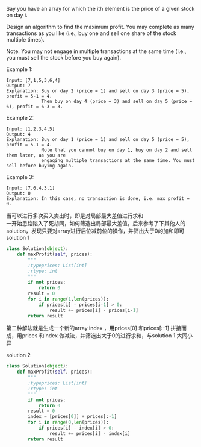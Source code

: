 Say you have an array for which the ith element is the price of a given stock on day i.

Design an algorithm to find the maximum profit. You may complete as many transactions as you like (i.e., buy one and sell one share of the stock multiple times).

Note: You may not engage in multiple transactions at the same time (i.e., you must sell the stock before you buy again).

Example 1:
```
Input: [7,1,5,3,6,4]
Output: 7
Explanation: Buy on day 2 (price = 1) and sell on day 3 (price = 5), profit = 5-1 = 4.
             Then buy on day 4 (price = 3) and sell on day 5 (price = 6), profit = 6-3 = 3. 
```
Example 2:
```
Input: [1,2,3,4,5]
Output: 4
Explanation: Buy on day 1 (price = 1) and sell on day 5 (price = 5), profit = 5-1 = 4.
             Note that you cannot buy on day 1, buy on day 2 and sell them later, as you are
             engaging multiple transactions at the same time. You must sell before buying again.
```
Example 3:
```
Input: [7,6,4,3,1]
Output: 0
Explanation: In this case, no transaction is done, i.e. max profit = 0.
```
当可以进行多次买入卖出时，即是对局部最大差值进行求和  
一开始思路陷入了死胡同，如何筛选出局部最大差值，后来参考了下其他人的solution，发现只要对array进行后位减前位的操作，并筛出大于0的加和即可
solution 1

```python
class Solution(object):
    def maxProfit(self, prices):
        """
        :typeprices: List[int]
        :rtype: int
        """
        if not prices:
            return 0
        result = 0
        for i in range(1,len(prices)):
            if prices[i] - prices[i-1] > 0:
                result += prices[i] - prices[i-1]
        return result
```
第二种解法就是生成一个新的array index ，用prices[0] 和prices[:-1] 拼接而成，用prices 和index 做减法，并筛选出大于0的进行求和，与solution 1 大同小异

solution 2

```python
class Solution(object):
    def maxProfit(self, prices):
        """
        :typeprices: List[int]
        :rtype: int
        """
        if not prices:
            return 0
        result = 0
        index = [prices[0]] + prices[:-1]
        for i in range(0,len(prices)):
            if prices[i] - index[i] > 0:
                result += prices[i] - index[i]
        return result
```

